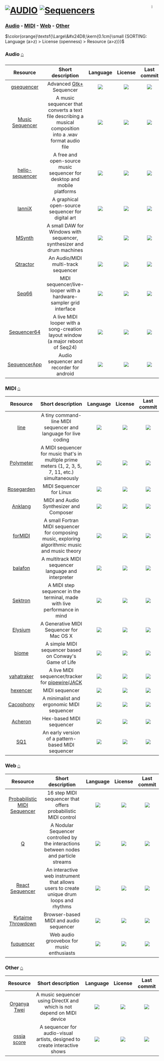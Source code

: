 # [![AUDIO](https://flat.badgen.net/badge/HyMPS/AUDIO/green?scale=1.8)](https://github.com/FORARTfe/HyMPS#- "AUDIO section") [![Sequencers](https://flat.badgen.net/badge/HyMPS/Sequencers/blue?scale=1.8&label=)](https://github.com/FORARTfe/HyMPS/blob/main/Audio/Sequencers.md#-- "Sequencers page") <img align="right" alt="stable" src="https://user-images.githubusercontent.com/171307/210727719-14b940a2-d1dc-4991-b6a4-7add74463ce8.png" width="5%" />

### [Audio](#audio-) - [MIDI](#midi-) - [Web](#web-) - [Other](#other-)

$\color{orange}\textsf{\Large\&#x24D8;\kern{0.1cm}\small {SORTING: Language (a>z) > License (openness) > Resource (a>z)}}$

### Audio [⌂](#--)
|Resource|Short description|Language|License|Last commit|
|:-:|:-:|:-:|:-:|:-:|
|[gsequencer](https://github.com/gsequencer/gsequencer#readme)|Advanced [Gtk+](https://www.gtk.org/) Sequencer|[![](https://img.shields.io/github/languages/top/gsequencer/gsequencer?color=pink&style=flat-square)](https://github.com/gsequencer/gsequencer/graphs/contributors)|[![](https://flat.badgen.net/github/license/gsequencer/gsequencer?label=)](https://github.com/gsequencer/gsequencer/blob/master/COPYING)|[![](https://img.shields.io/github/last-commit/gsequencer/gsequencer?style=flat-square&label=)](https://github.com/gsequencer/gsequencer/graphs/code-frequency)|
|[Music Sequencer](https://github.com/M1roQ/Music-Sequencer-----Project-C#readme)|A music sequencer that converts a text file describing a musical composition into a .wav format audio file|[![](https://img.shields.io/github/languages/top/M1roQ/Music-Sequencer-----Project-C?color=pink&style=flat-square)](https://github.com/M1roQ/Music-Sequencer-----Project-C/graphs/contributors)|[![](https://flat.badgen.net/github/license/M1roQ/Music-Sequencer-----Project-C?label=)](https://github.com/M1roQ/Music-Sequencer-----Project-C/issues/1)|[![](https://img.shields.io/github/last-commit/M1roQ/Music-Sequencer-----Project-C?style=flat-square&label=)](https://github.com/M1roQ/Music-Sequencer-----Project-C/graphs/code-frequency)|
|[helio-sequencer](https://github.com/helio-fm/helio-sequencer#readme)|A free and open-source music sequencer for desktop and mobile platforms|[![](https://img.shields.io/github/languages/top/helio-fm/helio-sequencer?color=pink&style=flat-square)](https://github.com/helio-fm/helio-sequencer/graphs/contributors)|[![](https://flat.badgen.net/github/license/helio-fm/helio-sequencer?label=)](https://github.com/helio-fm/helio-sequencer/blob/master/LICENSE)|[![](https://img.shields.io/github/last-commit/helio-fm/helio-sequencer?style=flat-square&label=)](https://github.com/helio-fm/helio-sequencer/graphs/code-frequency)|
|[IanniX](https://github.com/buzzinglight/IanniX#readme)|A graphical open-source sequencer for digital art|[![](https://img.shields.io/github/languages/top/buzzinglight/IanniX?color=pink&style=flat-square)](https://github.com/buzzinglight/IanniX/graphs/contributors)|[![](https://flat.badgen.net/github/license/buzzinglight/IanniX?label=)](https://github.com/buzzinglight/IanniX/blob/master/COPYING.txt)|[![](https://img.shields.io/github/last-commit/buzzinglight/IanniX?style=flat-square&label=)](https://github.com/buzzinglight/IanniX/graphs/code-frequency)|
|[MSynth](https://github.com/MRoc/MSynth#readme)|A small DAW for Windows with sequencer, synthesizer and drum machines|[![](https://img.shields.io/github/languages/top/MRoc/MSynth?color=pink&style=flat-square)](https://github.com/MRoc/MSynth/graphs/contributors)|[![](https://flat.badgen.net/github/license/MRoc/MSynth?label=)](https://github.com/MRoc/MSynth/blob/main/LICENSE)|[![](https://img.shields.io/github/last-commit/MRoc/MSynth?style=flat-square&label=)](https://github.com/MRoc/MSynth/graphs/code-frequency)|
|[Qtractor](https://github.com/rncbc/qtractor#readme)|An Audio/MIDI multi-track sequencer|[![](https://img.shields.io/github/languages/top/rncbc/qtractor?color=pink&style=flat-square)](https://github.com/rncbc/qtractor/graphs/contributors)|[![](https://flat.badgen.net/github/license/rncbc/qtractor?label=)](https://github.com/rncbc/qtractor/blob/main/LICENSE)|[![](https://img.shields.io/github/last-commit/rncbc/qtractor?style=flat-square&label=)](https://github.com/rncbc/qtractor/graphs/code-frequency)|
|[Seq66](https://github.com/ahlstromcj/seq66#readme)|MIDI sequencer/live-looper with a hardware-sampler grid interface|[![](https://img.shields.io/github/languages/top/ahlstromcj/seq66?color=pink&style=flat-square)](https://github.com/ahlstromcj/seq66/graphs/contributors)|[![](https://flat.badgen.net/badge/license/Other/blue?label=)](https://github.com/ahlstromcj/seq66/blob/master/LICENSE)|[![](https://img.shields.io/github/last-commit/ahlstromcj/seq66?style=flat-square&label=)](https://github.com/ahlstromcj/seq66/graphs/code-frequency)|
|[Sequencer64](https://github.com/ahlstromcj/sequencer64#readme)|A live MIDI looper with a song-creation layout window (a major reboot of Seq24)|[![](https://img.shields.io/github/languages/top/ahlstromcj/sequencer64?color=pink&style=flat-square)](https://github.com/ahlstromcj/sequencer64/graphs/contributors)|[![](https://flat.badgen.net/github/license/ahlstromcj/sequencer64?label=)](https://github.com/ahlstromcj/sequencer64/blob/master/LICENSE.GPL)|[![](https://img.shields.io/github/last-commit/ahlstromcj/sequencer64?style=flat-square&label=)](https://github.com/ahlstromcj/sequencer64/graphs/code-frequency)|
|[SequencerApp](https://github.com/SuperFlyingMonkey/SequencerApp#readme)|Audio sequencer and recorder for android|[![](https://img.shields.io/github/languages/top/SuperFlyingMonkey/SequencerApp?color=pink&style=flat-square)](https://github.com/SuperFlyingMonkey/SequencerApp/graphs/contributors)|[![](https://flat.badgen.net/github/license/SuperFlyingMonkey/SequencerApp?label=)](https://github.com/SuperFlyingMonkey/SequencerApp/issues/1)|[![](https://img.shields.io/github/last-commit/SuperFlyingMonkey/SequencerApp?style=flat-square&label=)](https://github.com/SuperFlyingMonkey/SequencerApp/graphs/code-frequency)|

### MIDI [⌂](#--)
|Resource|Short description|Language|License|Last commit|
|:-:|:-:|:-:|:-:|:-:|
|[line](https://github.com/pd3v/line#readme)|A tiny command-line MIDI sequencer and language for live coding|[![](https://img.shields.io/github/languages/top/pd3v/line?color=pink&style=flat-square)](https://github.com/pd3v/line/graphs/contributors)|[![](https://flat.badgen.net/github/license/pd3v/line?label=)](https://github.com/pd3v/line/blob/master/LICENSE)|[![](https://img.shields.io/github/last-commit/pd3v/line?style=flat-square&label=)](https://github.com/pd3v/line/graphs/code-frequency)|
|[Polymeter](https://github.com/victimofleisure/Polymeter#readme)|A MIDI sequencer for music that's in multiple prime meters (1, 2, 3, 5, 7, 11, etc.) simultaneously|[![](https://img.shields.io/github/languages/top/victimofleisure/Polymeter?color=pink&style=flat-square)](https://github.com/victimofleisure/Polymeter/graphs/contributors)|[![](https://flat.badgen.net/github/license/victimofleisure/Polymeter?label=)](https://github.com/victimofleisure/Polymeter/blob/main/LICENSE)|[![](https://img.shields.io/github/last-commit/victimofleisure/Polymeter?style=flat-square&label=)](https://github.com/victimofleisure/Polymeter/graphs/code-frequency)|
|[Rosegarden](https://github.com/tedfelix/rosegarden-official#readme)|MIDI Sequencer for Linux|[![](https://img.shields.io/github/languages/top/tedfelix/rosegarden-official?color=pink&style=flat-square)](https://github.com/tedfelix/rosegarden-official/graphs/contributors)|[![](https://flat.badgen.net/github/license/tedfelix/rosegarden-official?label=)](https://github.com/tedfelix/rosegarden-official/blob/master/COPYING)|[![](https://img.shields.io/github/last-commit/tedfelix/rosegarden-official?style=flat-square&label=)](https://github.com/tedfelix/rosegarden-official/graphs/code-frequency)|
|[Anklang](https://github.com/tim-janik/anklang#readme)|MIDI and Audio Synthesizer and Composer|[![](https://img.shields.io/github/languages/top/tim-janik/anklang?color=pink&style=flat-square)](https://github.com/tim-janik/anklang/graphs/contributors)|[![](https://flat.badgen.net/github/license/tim-janik/anklang?label=)](https://github.com/tim-janik/anklang/blob/trunk/LICENSE)|[![](https://img.shields.io/github/last-commit/tim-janik/anklang?style=flat-square&label=)](https://github.com/tim-janik/anklang/graphs/code-frequency)|
|[forMIDI](https://github.com/vmagnin/formidi#readme)|A small Fortran MIDI sequencer for composing music, exploring algorithmic music and music theory|[![](https://img.shields.io/github/languages/top/vmagnin/formidi?color=pink&style=flat-square)](https://github.com/vmagnin/formidi/graphs/contributors)|[![](https://flat.badgen.net/github/license/vmagnin/formidi?label=)](https://github.com/vmagnin/formidi/blob/main/LICENSE)|[![](https://img.shields.io/github/last-commit/vmagnin/formidi?style=flat-square&label=)](https://github.com/vmagnin/formidi/graphs/code-frequency)|
|[balafon](https://github.com/mgnsk/balafon#readme)|A multitrack MIDI sequencer language and interpreter|[![](https://img.shields.io/github/languages/top/mgnsk/balafon?color=pink&style=flat-square)](https://github.com/mgnsk/balafon/graphs/contributors)|[![](https://flat.badgen.net/github/license/mgnsk/balafon?label=)](https://github.com/mgnsk/balafon/blob/master/LICENSE)|[![](https://img.shields.io/github/last-commit/mgnsk/balafon?style=flat-square&label=)](https://github.com/mgnsk/balafon/graphs/code-frequency)|
|[Sektron](https://github.com/xaviergodart/sektron#readme)|A MIDI step sequencer in the terminal, made with live performance in mind|[![](https://img.shields.io/github/languages/top/xaviergodart/sektron?color=pink&style=flat-square)](https://github.com/xaviergodart/sektron/graphs/contributors)|[![](https://flat.badgen.net/github/license/xaviergodart/sektron?label=)](https://github.com/xaviergodart/sektron/blob/main/LICENSE)|[![](https://img.shields.io/github/last-commit/xaviergodart/sektron?style=flat-square&label=)](https://github.com/xaviergodart/sektron/graphs/code-frequency)|
|[Elysium](https://github.com/mmower/elysium#readme)|A Generative MIDI Sequencer for Mac OS X|[![](https://img.shields.io/github/languages/top/mmower/elysium?color=pink&style=flat-square)](https://github.com/mmower/elysium/graphs/contributors)|[![](https://flat.badgen.net/github/license/mmower/elysium?label=)](https://github.com/mmower/elysium/blob/master/MIT-LICENSE)|[![](https://img.shields.io/github/last-commit/mmower/elysium?style=flat-square&label=)](https://github.com/mmower/elysium/graphs/code-frequency)|
|[biome](https://github.com/betodealmeida/biome#readme)|A simple MIDI sequencer based on Conway's Game of Life|[![](https://img.shields.io/github/languages/top/betodealmeida/biome?color=pink&style=flat-square)](https://github.com/betodealmeida/biome/graphs/contributors)|[![](https://flat.badgen.net/github/license/betodealmeida/biome?label=)](https://github.com/betodealmeida/biome/blob/main/LICENSE)|[![](https://img.shields.io/github/last-commit/betodealmeida/biome?style=flat-square&label=)](https://github.com/betodealmeida/biome/graphs/code-frequency)|
|[vahatraker](https://github.com/rdybka/vht#readme)|A live MIDI sequencer/tracker for [pipewire](https://pipewire.org/)/[JACK](https://jackaudio.org/)|[![](https://img.shields.io/github/languages/top/rdybka/vht?color=pink&style=flat-square)](https://github.com/rdybka/vht/graphs/contributors)|[![](https://flat.badgen.net/github/license/rdybka/vht?label=)](https://github.com/rdybka/vht/blob/master/LICENSE)|[![](https://img.shields.io/github/last-commit/rdybka/vht?style=flat-square&label=)](https://github.com/rdybka/vht/graphs/code-frequency)|
|[hexencer](https://github.com/PORTALSURFER/hexencer#readme)|MIDI sequencer|[![](https://img.shields.io/github/languages/top/PORTALSURFER/hexencer?color=pink&style=flat-square)](https://github.com/PORTALSURFER/hexencer/graphs/contributors)|[![](https://flat.badgen.net/github/license/PORTALSURFER/hexencer?label=)](https://github.com/PORTALSURFER/hexencer/issues/42)|[![](https://img.shields.io/github/last-commit/PORTALSURFER/hexencer?style=flat-square&label=)](https://github.com/PORTALSURFER/hexencer/graphs/code-frequency)|
|[Cacophony](https://github.com/subalterngames/cacophony#readme)|A minimalist and ergonomic MIDI sequencer|[![](https://img.shields.io/github/languages/top/subalterngames/cacophony?color=pink&style=flat-square)](https://github.com/subalterngames/cacophony/graphs/contributors)|[![](https://flat.badgen.net/github/license/subalterngames/cacophony?label=)](https://github.com/subalterngames/cacophony/blob/main/LICENSE)|[![](https://img.shields.io/github/last-commit/subalterngames/cacophony?style=flat-square&label=)](https://github.com/subalterngames/cacophony/graphs/code-frequency)|
|[Acheron](https://github.com/whisperdoll/acheron#readme)|Hex-based MIDI sequencer|[![](https://img.shields.io/github/languages/top/whisperdoll/acheron?color=pink&style=flat-square)](https://github.com/whisperdoll/acheron/graphs/contributors)|[![](https://flat.badgen.net/github/license/whisperdoll/acheron?label=)](https://github.com/whisperdoll/acheron/blob/main/LICENSE)|[![](https://img.shields.io/github/last-commit/whisperdoll/acheron?style=flat-square&label=)](https://github.com/whisperdoll/acheron/graphs/code-frequency)|
|[SQ1](https://github.com/operatortwo/SQ1#readme)|An early version of a pattern-based MIDI sequencer|[![](https://img.shields.io/github/languages/top/operatortwo/SQ1?color=pink&style=flat-square)](https://github.com/operatortwo/SQ1/graphs/contributors)|[![](https://flat.badgen.net/github/license/operatortwo/SQ1?label=)](https://github.com/operatortwo/SQ1/blob/main/LICENSE)|[![](https://img.shields.io/github/last-commit/operatortwo/SQ1?style=flat-square&label=)](https://github.com/operatortwo/SQ1/graphs/code-frequency)|

### Web [⌂](#--)
|Resource|Short description|Language|License|Last commit|
|:-:|:-:|:-:|:-:|:-:|
|[Probabilistic MIDI Sequencer](https://github.com/jeffgord/probabilistic-midi-sequencer#readme)|16 step MIDI sequencer that offers probabilistic MIDI control|[![](https://img.shields.io/github/languages/top/jeffgord/probabilistic-midi-sequencer?color=pink&style=flat-square)](https://github.com/jeffgord/probabilistic-midi-sequencer/graphs/contributors)|[![](https://flat.badgen.net/github/license/jeffgord/probabilistic-midi-sequencer?label=)](https://github.com/jeffgord/probabilistic-midi-sequencer/blob/master/LICENSE)|[![](https://img.shields.io/github/last-commit/jeffgord/probabilistic-midi-sequencer?style=flat-square&label=)](https://github.com/jeffgord/probabilistic-midi-sequencer/graphs/code-frequency)|
|[Q](https://github.com/bocasfx/Q#readme)|A Nodular Sequencer controlled by the interactions between nodes and particle streams|[![](https://img.shields.io/github/languages/top/bocasfx/Q?color=pink&style=flat-square)](https://github.com/bocasfx/Q/graphs/contributors)|[![](https://flat.badgen.net/github/license/bocasfx/Q?label=)](https://github.com/bocasfx/Q/blob/main/LICENSE.txt)|[![](https://img.shields.io/github/last-commit/bocasfx/Q?style=flat-square&label=)](https://github.com/bocasfx/Q/graphs/code-frequency)|
|[React Sequencer](https://github.com/jaqarrick/react-sequencer#readme)|An interactive web instrument that allows users to create unique drum loops and rhythms|[![](https://img.shields.io/github/languages/top/jaqarrick/react-sequencer?color=pink&style=flat-square)](https://github.com/jaqarrick/react-sequencer/graphs/contributors)|[![](https://flat.badgen.net/github/license/jaqarrick/react-sequencer?label=)](https://github.com/jaqarrick/react-sequencer/blob/master/LICENSE)|[![](https://img.shields.io/github/last-commit/jaqarrick/react-sequencer?style=flat-square&label=)](https://github.com/jaqarrick/react-sequencer/graphs/code-frequency)|
|[Kytaime Throwdown](https://github.com/haszari/kytaime#readme)|Browser-based MIDI and audio sequencer|[![](https://img.shields.io/github/languages/top/haszari/kytaime?color=pink&style=flat-square)](https://github.com/haszari/kytaime/graphs/contributors)|[![](https://flat.badgen.net/github/license/haszari/kytaime?label=)](https://github.com/haszari/kytaime/issues/579)|[![](https://img.shields.io/github/last-commit/haszari/kytaime?style=flat-square&label=)](https://github.com/haszari/kytaime/graphs/code-frequency)|
|[fuquencer](https://github.com/stasoft91/fuquencer#readme)|Web audio groovebox for music enthusiasts|[![](https://img.shields.io/github/languages/top/stasoft91/fuquencer?color=pink&style=flat-square)](https://github.com/stasoft91/fuquencer/graphs/contributors)|[![](https://flat.badgen.net/github/license/stasoft91/fuquencer?label=)](https://github.com/stasoft91/fuquencer/issues/1)|[![](https://img.shields.io/github/last-commit/stasoft91/fuquencer?style=flat-square&label=)](https://github.com/stasoft91/fuquencer/graphs/code-frequency)|

### Other [⌂](#--)
|Resource|Short description|Language|License|Last commit|
|:-:|:-:|:-:|:-:|:-:|
|[Organya Twei](https://github.com/shbow/organya#readme)|A music sequencer using DirectX and which is not depend on MIDI device|[![](https://img.shields.io/github/languages/top/shbow/organya?color=pink&style=flat-square)](https://github.com/shbow/organya/graphs/contributors)|[![](https://flat.badgen.net/github/license/shbow/organya?label=)](https://github.com/shbow/organya/blob/master/LICENSE)|[![](https://img.shields.io/github/last-commit/shbow/organya?style=flat-square&label=)](https://github.com/shbow/organya/graphs/code-frequency)|
|[ossia score](https://github.com/ossia/score#readme)|A sequencer for audio-visual artists, designed to create interactive shows|[![](https://img.shields.io/github/languages/top/ossia/score?color=pink&style=flat-square)](https://github.com/ossia/score/graphs/contributors)|[![](https://flat.badgen.net/badge/license/Other/blue?label=)](https://github.com/ossia/score/blob/master/LICENSE.txt)|[![](https://img.shields.io/github/last-commit/ossia/score?style=flat-square&label=)](https://github.com/ossia/score/graphs/code-frequency)|
